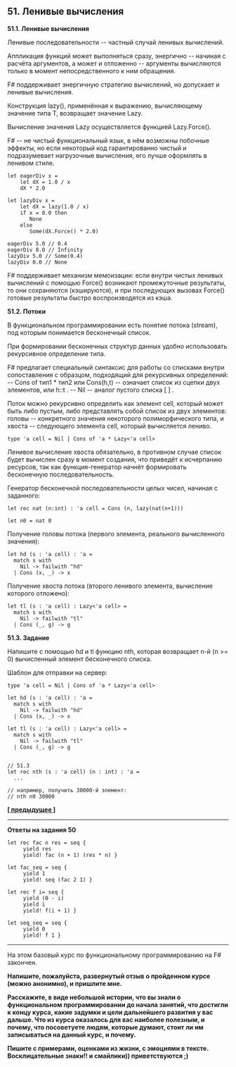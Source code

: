 ## 51. Ленивые вычисления

**51.1. Ленивые вычисления**

Ленивые последовательности -- частный случай ленивых вычислений.

Аппликация функций может выполняться сразу, энергично -- начиная с расчёта аргументов, а может и отложенно -- аргументы вычисляются только в момент непосредственного к ним обращения.

F# поддерживает энергичную стратегию вычислений, но допускает и ленивые вычисления.

Конструкция lazy(), применённая к выражению, вычисляющему значение типа T, возвращает значение Lazy.

Вычисление значения Lazy осуществляется функцией Lazy.Force().

F# -- не чистый функциональный язык, в нём возможны побочные эффекты, но если некоторый код гарантированно чистый и подразумевает нагрузочные вычисления, его лучше оформлять в ленивом стиле.

```
let eagerDiv x =
    let dX = 1.0 / x
    dX * 2.0

let lazyDiv x =
    let dX = lazy(1.0 / x)
    if x = 0.0 then
       None
    else 
       Some(dX.Force() * 2.0)

eagerDiv 5.0 // 0.4
eagerDiv 0.0 // Infinity
lazyDiv 5.0 // Some(0.4)
lazyDiv 0.0 // None
```

F# поддерживает механизм мемоизации: если внутри чистых ленивых вычислений с помощью Force() возникают промежуточные результаты, то они сохраняются (кэшируются), и при последующих вызовах Force() готовые результаты быстро воспроизводятся из кэша.

**51.2. Потоки**

В функциональном программировании есть понятие потока (stream), под которым понимается бесконечный список.

При формировании бесконечных структур данных удобно использовать рекурсивное определение типа.

F# предлагает специальный синтаксис для работы со списками внутри сопоставления с образцом, подходящий для рекурсивных определений:
-- Cons of тип1 * тип2 или Cons(h,t) -- означает список из сцепки двух элементов, или h::t .
-- Nil -- аналог пустого списка [ ] .

Поток можно рекурсивно определить как элемент cell, который может быть либо пустым, либо представлять собой список из двух элементов: головы -- конкретного значения некоторого полиморфического типа, и хвоста -- следующего элемента cell, который вычисляется лениво.

```
type 'a cell = Nil | Cons of 'a * Lazy<'a cell>
```

Ленивое вычисление хвоста обязательно, в противном случае список будет вычислен сразу в момент создания, что приведёт к исчерпанию ресурсов, так как функция-генератор начнёт формировать бесконечную последовательность.

Генератор бесконечной последовательности целых чисел, начиная с заданного:

```
let rec nat (n:int) : 'a cell = Cons (n, lazy(nat(n+1)))

let n0 = nat 0
```

Получение головы потока (первого элемента, реального вычисленного значения):

```
let hd (s : 'a cell) : 'a =
  match s with
    Nil -> failwith "hd"
  | Cons (x, _) -> x
```

Получение хвоста потока (второго ленивого элемента, вычисление которого отложено):

```
let tl (s : 'a cell) : Lazy<'a cell> =
  match s with
    Nil -> failwith "tl"
  | Cons (_, g) -> g
```

**51.3. Задание**

Напишите с помощью hd и tl функцию nth, которая возвращает n-й (n >= 0) вычисленный элемент бесконечного списка.

Шаблон для отправки на сервер:

```
type 'a cell = Nil | Cons of 'a * Lazy<'a cell>

let hd (s : 'a cell) : 'a =
  match s with
    Nil -> failwith "hd"
  | Cons (x, _) -> x

let tl (s : 'a cell) : Lazy<'a cell> =
  match s with
    Nil -> failwith "tl"
  | Cons (_, g) -> g


// 51.3
let rec nth (s : 'a cell) (n : int) : 'a =
  ...

// например, получить 30000-й элемент:
// nth n0 30000
```

**[[ предыдущее ]](https://skillsmart.ru/fp/fsh/cb0294623b.html)**

---

**Ответы на задания 50**

```
let rec fac n res = seq { 
     yield res 
     yield! fac (n + 1) (res * n) } 
  
let fac_seq = seq { 
     yield 1 
     yield! seq (fac 2 1) } 
    
let rec f i= seq { 
     yield (0 - i) 
     yield i 
     yield! f(i + 1) } 
  
let seq_seq = seq { 
     yield 0 
     yield! f 1 } 
```

---

На этом базовый курс по функциональному программированию на F# закончен.

**Напишите, пожалуйста, развернутый отзыв о пройденном курсе (можно анонимно), и пришлите мне.**

**Расскажите, в виде небольшой истории, что вы знали о функциональном программировании до начала занятий,
что достигли к концу курса, какие задумки и цели дальнейшего развития у вас дальше.
Что из курса оказалось для вас наиболее полезным, и почему,
что посоветуете людям, которые думают, стоит ли им записываться на данный курс, и почему.**

**Пишите с примерами, оценками из жизни, с эмоциями в тексте.
Восклицательные знаки!! и смайлики)) приветствуются ;)**
